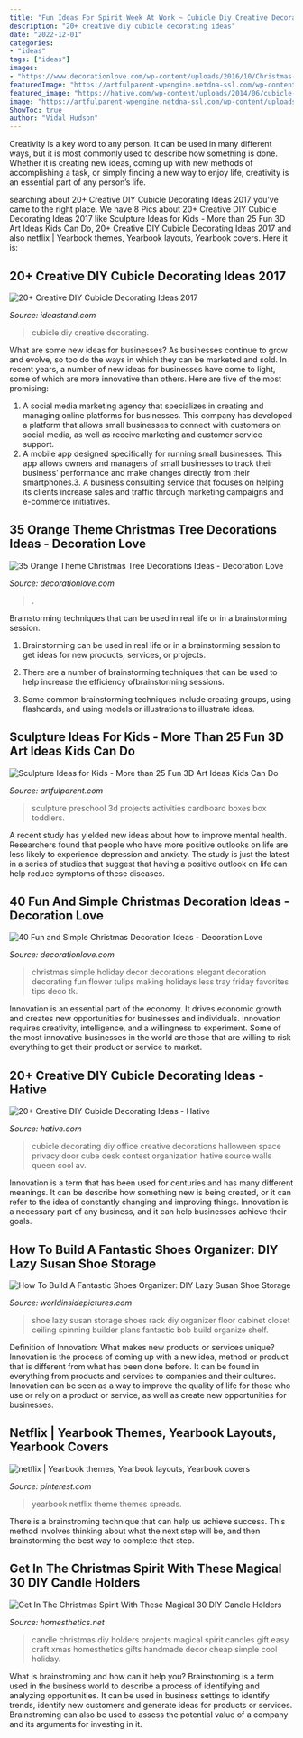 ```yaml
---
title: "Fun Ideas For Spirit Week At Work ~ Cubicle Diy Creative Decorating"
description: "20+ creative diy cubicle decorating ideas"
date: "2022-12-01"
categories:
- "ideas"
tags: ["ideas"]
images:
- "https://www.decorationlove.com/wp-content/uploads/2016/10/Christmas-Tree-Decorating-Ideas-44.jpg"
featuredImage: "https://artfulparent-wpengine.netdna-ssl.com/wp-content/uploads/2014/02/3-D-Art-and-Sculpture-Activities-for-Kids.png"
featured_image: "https://hative.com/wp-content/uploads/2014/06/cubicle-decorating-ideas/20-office-cubicle-decorating-ideas.jpg"
image: "https://artfulparent-wpengine.netdna-ssl.com/wp-content/uploads/2014/02/3-D-Art-and-Sculpture-Activities-for-Kids.png"
ShowToc: true
author: "Vidal Hudson"
---
```



Creativity is a key word to any person. It can be used in many different ways, but it is most commonly used to describe how something is done. Whether it is creating new ideas, coming up with new methods of accomplishing a task, or simply finding a new way to enjoy life, creativity is an essential part of any person’s life.

	

		
searching about 20+ Creative DIY Cubicle Decorating Ideas 2017 you've came to the right place. We have 8 Pics about 20+ Creative DIY Cubicle Decorating Ideas 2017 like Sculpture Ideas for Kids - More than 25 Fun 3D Art Ideas Kids Can Do, 20+ Creative DIY Cubicle Decorating Ideas 2017 and also netflix | Yearbook themes, Yearbook layouts, Yearbook covers. Here it is:
		
    
## 20+ Creative DIY Cubicle Decorating Ideas 2017

<img loading=lazy src="https://ideastand.com/wp-content/uploads/2014/06/cubicle-decorating-ideas/4-cubicle-decorating-ideas.jpg" onerror="this.onerror=null;this.src='https://tse3.mm.bing.net/th?id=OIP.VHOx8lixeW7JpfU3SP7vlgHaJ4&amp;pid=15.1';" alt="20+ Creative DIY Cubicle Decorating Ideas 2017">

_Source: ideastand.com_

>cubicle diy creative decorating. 

	

What are some new ideas for businesses?
As businesses continue to grow and evolve, so too do the ways in which they can be marketed and sold. In recent years, a number of new ideas for businesses have come to light, some of which are more innovative than others. Here are five of the most promising:
1. A social media marketing agency that specializes in creating and managing online platforms for businesses. This company has developed a platform that allows small businesses to connect with customers on social media, as well as receive marketing and customer service support.
2. A mobile app designed specifically for running small businesses. This app allows owners and managers of small businesses to track their business' performance and make changes directly from their smartphones.3. A business consulting service that focuses on helping its clients increase sales and traffic through marketing campaigns and e-commerce initiatives.
    
## 35 Orange Theme Christmas Tree Decorations Ideas - Decoration Love

<img loading=lazy src="https://www.decorationlove.com/wp-content/uploads/2016/10/Christmas-Tree-Decorating-Ideas-44.jpg" onerror="this.onerror=null;this.src='https://tse2.mm.bing.net/th?id=OIP.4OmDTHuHtjvvYIK1YiISawHaKt&amp;pid=15.1';" alt="35 Orange Theme Christmas Tree Decorations Ideas - Decoration Love">

_Source: decorationlove.com_

>. 

	

Brainstorming techniques that can be used in real life or in a brainstorming session.
1. Brainstorming can be used in real life or in a brainstorming session to get ideas for new products, services, or projects.
2. There are a number of brainstorming techniques that can be used to help increase the efficiency ofbrainstorming sessions.

3. Some common brainstorming techniques include creating groups, using flashcards, and using models or illustrations to illustrate ideas.

    
## Sculpture Ideas For Kids - More Than 25 Fun 3D Art Ideas Kids Can Do

<img loading=lazy src="https://artfulparent-wpengine.netdna-ssl.com/wp-content/uploads/2014/02/3-D-Art-and-Sculpture-Activities-for-Kids.png" onerror="this.onerror=null;this.src='https://tse1.mm.bing.net/th?id=OIP.qp3W9lD5PY_FC4ew1GZwiwHaLG&amp;pid=15.1';" alt="Sculpture Ideas for Kids - More than 25 Fun 3D Art Ideas Kids Can Do">

_Source: artfulparent.com_

>sculpture preschool 3d projects activities cardboard boxes box toddlers. 

	

A recent study has yielded new ideas about how to improve mental health. Researchers found that people who have more positive outlooks on life are less likely to experience depression and anxiety. The study is just the latest in a series of studies that suggest that having a positive outlook on life can help reduce symptoms of these diseases.

    
## 40 Fun And Simple Christmas Decoration Ideas - Decoration Love

<img loading=lazy src="http://www.decorationlove.com/wp-content/uploads/2016/10/Simple-and-Elegant-Christmas-Decorations.jpg" onerror="this.onerror=null;this.src='https://tse1.mm.bing.net/th?id=OIP.C1s-97bzPhSHuPBcp6AK6wHaLH&amp;pid=15.1';" alt="40 Fun and Simple Christmas Decoration Ideas - Decoration Love">

_Source: decorationlove.com_

>christmas simple holiday decor decorations elegant decoration decorating fun flower tulips making holidays less tray friday favorites tips deco tk. 

	

Innovation is an essential part of the economy. It drives economic growth and creates new opportunities for businesses and individuals. Innovation requires creativity, intelligence, and a willingness to experiment. Some of the most innovative businesses in the world are those that are willing to risk everything to get their product or service to market.

    
## 20+ Creative DIY Cubicle Decorating Ideas - Hative

<img loading=lazy src="https://hative.com/wp-content/uploads/2014/06/cubicle-decorating-ideas/20-office-cubicle-decorating-ideas.jpg" onerror="this.onerror=null;this.src='https://tse2.mm.bing.net/th?id=OIP.EKOs4CpKpLtYMsyDkY9fvgHaHa&amp;pid=15.1';" alt="20+ Creative DIY Cubicle Decorating Ideas - Hative">

_Source: hative.com_

>cubicle decorating diy office creative decorations halloween space privacy door cube desk contest organization hative source walls queen cool av. 

	

Innovation is a term that has been used for centuries and has many different meanings. It can be describe how something new is being created, or it can refer to the idea of constantly changing and improving things. Innovation is a necessary part of any business, and it can help businesses achieve their goals.

    
## How To Build A Fantastic Shoes Organizer: DIY Lazy Susan Shoe Storage

<img loading=lazy src="https://worldinsidepictures.com/wp-content/uploads/2015/09/Lazy-Susan-Shoe-Storage-Examples-03.jpg" onerror="this.onerror=null;this.src='https://tse2.mm.bing.net/th?id=OIP.Iku4O9y9Jajcux6pSu_KgQHaJ4&amp;pid=15.1';" alt="How To Build A Fantastic Shoes Organizer: DIY Lazy Susan Shoe Storage">

_Source: worldinsidepictures.com_

>shoe lazy susan storage shoes rack diy organizer floor cabinet closet ceiling spinning builder plans fantastic bob build organize shelf. 

	

Definition of Innovation: What makes new products or services unique?
Innovation is the process of coming up with a new idea, method or product that is different from what has been done before. It can be found in everything from products and services to companies and their cultures. Innovation can be seen as a way to improve the quality of life for those who use or rely on a product or service, as well as create new opportunities for businesses.

    
## Netflix | Yearbook Themes, Yearbook Layouts, Yearbook Covers

<img loading=lazy src="https://i.pinimg.com/736x/e2/a4/e3/e2a4e3291e56912a08a0f77c2ee0d3e9.jpg" onerror="this.onerror=null;this.src='https://tse2.mm.bing.net/th?id=OIP.6xP3LvZUEw-XBC3unSATugHaEv&amp;pid=15.1';" alt="netflix | Yearbook themes, Yearbook layouts, Yearbook covers">

_Source: pinterest.com_

>yearbook netflix theme themes spreads. 

	

There is a brainstroming technique that can help us achieve success. This method involves thinking about what the next step will be, and then brainstorming the best way to complete that step.

    
## Get In The Christmas Spirit With These Magical 30 DIY Candle Holders

<img loading=lazy src="http://cdn.homesthetics.net/wp-content/uploads/2014/11/Get-In-The-Christmas-Spirit-With-These-Magical-DIY-Candle-Holders-Projects-homesthetics-13.jpg" onerror="this.onerror=null;this.src='https://tse1.mm.bing.net/th?id=OIP.2CD3FwY9prE7Xl0V6OaQDwHaQl&amp;pid=15.1';" alt="Get In The Christmas Spirit With These Magical 30 DIY Candle Holders">

_Source: homesthetics.net_

>candle christmas diy holders projects magical spirit candles gift easy craft xmas homesthetics gifts handmade decor cheap simple cool holiday. 

	

What is brainstroming and how can it help you?
Brainstroming is a term used in the business world to describe a process of identifying and analyzing opportunities. It can be used in business settings to identify trends, identify new customers and generate ideas for products or services. Brainstroming can also be used to assess the potential value of a company and its arguments for investing in it.

